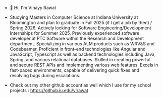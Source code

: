 - 👋 Hi, I'm Vinayy Rawat
  
- Studying Masters in Computer Science at Indiana University at Bloomington and plan to graduate in Fall 2025 (if I get a job by then) / Spring 2026. Actively looking for Software Engineering/Development Internships for Summer 2025.
Previously experienced software developer at PTC Software within the Research and Development department. Specializing in various ALM products such as WRV&S and Codebeamer. Proficient in front-end technologies like Angular and JavaScript, Typescript as well as backend technologies including Java, Spring, and various relational databases. Skilled in creating powerful and secure REST APIs and implementing various web features. Excels in fast-paced environments, capable of delivering quick fixes and resolving bugs during escalations.

- Check out my other github account as well which I use for my school projects : https://github.iu.edu/virawat


<!---
vinayrawat058/vinayrawat058 is a ✨ special ✨ repository because its `README.md` (this file) appears on your GitHub profile.
You can click the Preview link to take a look at your changes.
--->

